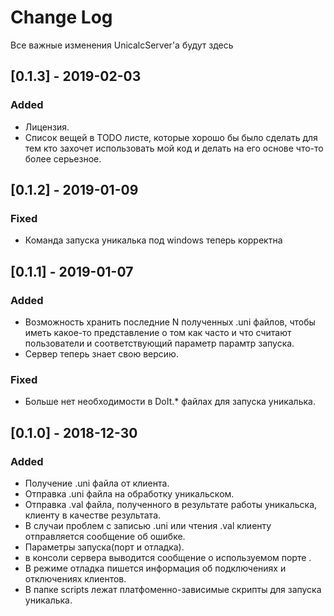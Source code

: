 # Change Log
Все важные изменения UnicalcServer'а будут здесь

## [0.1.3] - 2019-02-03
### Added
- Лицензия.
- Список вещей в TODO листе, которые хорошо бы было сделать для тем кто захочет использовать мой код и делать на его основе что-то более серьезное.

## [0.1.2] - 2019-01-09
### Fixed
- Команда запуска уникалька под windows теперь корректна

## [0.1.1] - 2019-01-07
### Added
- Возможность хранить последние N полученных .uni файлов, чтобы иметь какое-то представление о том как часто и что считают пользователи и соответствующий параметр парамтр запуска.
- Сервер теперь знает свою версию.

### Fixed
- Больше нет необходимости в DoIt.* файлах для запуска уникалька.

## [0.1.0] - 2018-12-30
### Added 
- Получение .uni файла от клиента.
- Отправка .uni файла на обработку уникальском.
- Отправка .val файла, полученного в результате работы уникальска, клиенту в качестве результата.
- В случаи проблем с записью .uni или чтения .val клиенту отправляется сообщение об ошибке.
- Параметры запуска(порт и отладка).
- в консоли сервера выводится сообщение о используемом порте .
- В режиме отладка пишется информация об подключениях и отключениях клиентов.
- В папке scripts лежат платфоменно-зависимые скрипты для запуска уникалька.

